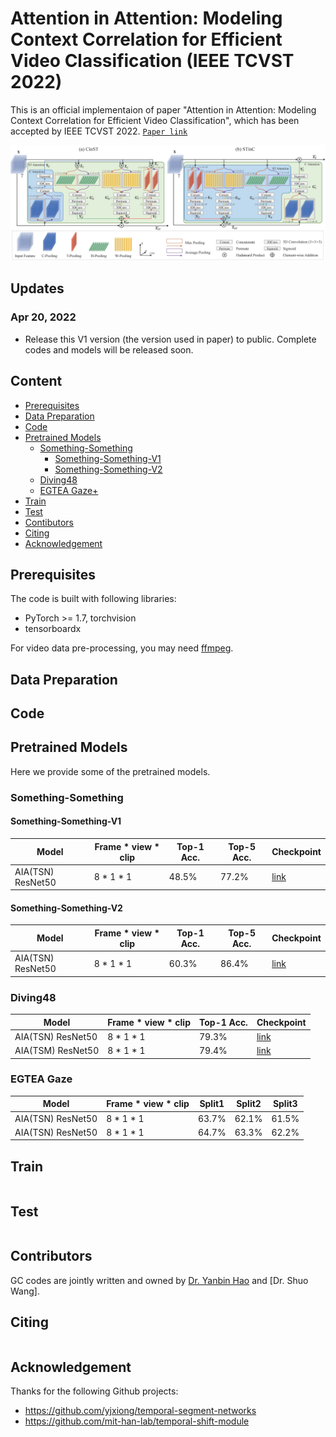 # Attention in Attention: Modeling Context Correlation for Efficient Video Classification (IEEE TCVST 2022)
This is an official implementaion of paper "Attention in Attention: Modeling Context Correlation for Efficient Video Classification", which has been accepted by IEEE TCVST 2022. [`Paper link`](https://arxiv.org/pdf/2204.09303.pdf)
<div align="center">
  <img src="demo/AIA.jpg" width="700px"/>
</div>


## Updates
### Apr 20, 2022
* Release this V1 version (the version used in paper) to public. Complete codes and models will be released soon.

## Content

- [Prerequisites](#prerequisites)
- [Data Preparation](#data-preparation)
- [Code](#code)
- [Pretrained Models](#pretrained-models)
  * [Something-Something](#something-something)
    + [Something-Something-V1](#something-something-v1)
    + [Something-Something-V2](#something-something-v2)
  * [Diving48](#Diving48)
  * [EGTEA Gaze+](#EGTEA-Gaze)
- [Train](#Train)
- [Test](#Test)
- [Contibutors](#Contributors)
- [Citing](#Citing)
- [Acknowledgement](#Acknowledgement)

## Prerequisites

The code is built with following libraries:
* PyTorch >= 1.7, torchvision
* tensorboardx

For video data pre-processing, you may need [ffmpeg](https://www.ffmpeg.org/).

## Data Preparation



## Code


## Pretrained Models

Here we provide some of the pretrained models. 


### Something-Something


#### Something-Something-V1

| Model             | Frame * view * clip    | Top-1 Acc. | Top-5 Acc. | Checkpoint |
| ----------------- | ----------- | ---------- | ----------- | ---------------- |
| AIA(TSN) ResNet50   | 8 * 1 * 1  | 48.5%      | 77.2%     | [link]() |

#### Something-Something-V2

| Model             | Frame * view * clip    | Top-1 Acc. | Top-5 Acc. | Checkpoint |
| ----------------- | ----------- | ---------- | ----------- | ---------------- |
| AIA(TSN) ResNet50   | 8 * 1 * 1  | 60.3%      | 86.4%     | [link]() |

### Diving48
| Model             | Frame * view * clip    | Top-1 Acc. |  Checkpoint |
| ----------------- | ----------- | ---------- | ----------- |
| AIA(TSN) ResNet50   | 8 * 1 * 1  | 79.3%     | [link]() |
| AIA(TSM) ResNet50   | 8 * 1 * 1  | 79.4%     | [link]() |



### EGTEA Gaze
| Model             | Frame * view * clip    | Split1 |  Split2 | Split3 |
| ----------------- | ----------- | ---------- | ----------- | ----------- |
| AIA(TSN) ResNet50   | 8 * 1 * 1  | 63.7%     | 62.1%    | 61.5%  |
| AIA(TSN) ResNet50   | 8 * 1 * 1  | 64.7%     | 63.3%    | 62.2%  |


## Train 

 ```
  ```

## Test 

```
```

## Contributors
GC codes are jointly written and owned by [Dr. Yanbin Hao](https://haoyanbin918.github.io/) and [Dr. Shuo Wang].

## Citing
```bash

```

## Acknowledgement
Thanks for the following Github projects:
- https://github.com/yjxiong/temporal-segment-networks
- https://github.com/mit-han-lab/temporal-shift-module



